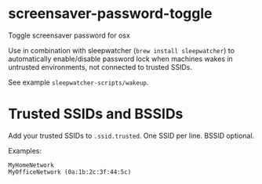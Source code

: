 # screensaver-password-toggle
Toggle screensaver password for osx

Use in combination with sleepwatcher (`brew install sleepwatcher`) to automatically enable/disable password lock when machines wakes in untrusted environments, not connected to trusted SSIDs. 

See example `sleepwatcher-scripts/wakeup`.

# Trusted SSIDs and BSSIDs

Add your trusted SSIDs to `.ssid.trusted`. 
One SSID per line. BSSID optional.

Examples:
```
MyHomeNetwork
MyOfficeNetwork (0a:1b:2c:3f:44:5c)
```
